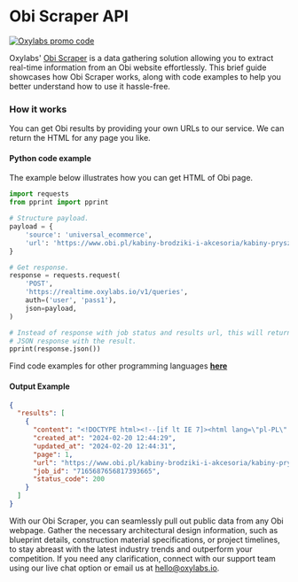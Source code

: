 # Obi Scraper API

[![Oxylabs promo code](https://user-images.githubusercontent.com/129506779/250792357-8289e25e-9c36-4dc0-a5e2-2706db797bb5.png)](https://oxylabs.go2cloud.org/aff_c?offer_id=7&aff_id=877&url_id=112)

Oxylabs' [Obi Scraper](https://oxylabs.io/products/scraper-api/ecommerce/obi?utm_source=github&utm_medium=repositories&utm_campaign=product) is a data gathering solution allowing you to extract real-time information from an Obi website effortlessly. This brief guide showcases how Obi Scraper works, along with code examples to help you better understand how to use it hassle-free.

### How it works

You can get Obi results by providing your own URLs to our service. We can return the HTML for any page you like.

#### Python code example

The example below illustrates how you can get HTML of Obi page.

```python
import requests
from pprint import pprint

# Structure payload.
payload = {
    'source': 'universal_ecommerce',
    'url': 'https://www.obi.pl/kabiny-brodziki-i-akcesoria/kabiny-prysznicowe/c/1226'
}

# Get response.
response = requests.request(
    'POST',
    'https://realtime.oxylabs.io/v1/queries',
    auth=('user', 'pass1'),
    json=payload,
)

# Instead of response with job status and results url, this will return the
# JSON response with the result.
pprint(response.json())
```
Find code examples for other programming languages [**here**](https://github.com/oxylabs/obi-scraper/tree/main/code%20examples)

#### Output Example
```json
{
  "results": [
    {
      "content": "<!DOCTYPE html><!--[if lt IE 7]><html lang=\"pl-PL\" class=\"ie6 no-js\"><![endif]--><!--[if IE 7]><html ... </html>",
      "created_at": "2024-02-20 12:44:29",
      "updated_at": "2024-02-20 12:44:31",
      "page": 1,
      "url": "https://www.obi.pl/kabiny-brodziki-i-akcesoria/kabiny-prysznicowe/c/1226",
      "job_id": "7165687656817393665",
      "status_code": 200
    }
  ]
}
```
With our Obi Scraper, you can seamlessly pull out public data from any Obi webpage. Gather the necessary architectural design information, such as blueprint details, construction material specifications, or project timelines, to stay abreast with the latest industry trends and outperform your competition. If you need any clarification, connect with our support team using our live chat option or email us at hello@oxylabs.io.